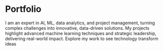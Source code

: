 # Portfolio
 I am an expert in AI, ML, data analytics, and project management, turning complex challenges into innovative, data-driven solutions. My projects highlight advanced machine learning techniques and strategic leadership, delivering real-world impact. Explore my work to see technology transform ideas

